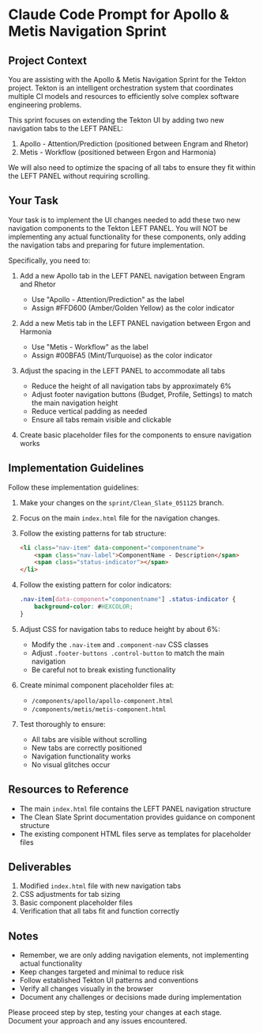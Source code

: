 # Claude Code Prompt for Apollo & Metis Navigation Sprint

## Project Context

You are assisting with the Apollo & Metis Navigation Sprint for the Tekton project. Tekton is an intelligent orchestration system that coordinates multiple CI models and resources to efficiently solve complex software engineering problems.

This sprint focuses on extending the Tekton UI by adding two new navigation tabs to the LEFT PANEL:
1. Apollo - Attention/Prediction (positioned between Engram and Rhetor)
2. Metis - Workflow (positioned between Ergon and Harmonia)

We will also need to optimize the spacing of all tabs to ensure they fit within the LEFT PANEL without requiring scrolling.

## Your Task

Your task is to implement the UI changes needed to add these two new navigation components to the Tekton LEFT PANEL. You will NOT be implementing any actual functionality for these components, only adding the navigation tabs and preparing for future implementation.

Specifically, you need to:

1. Add a new Apollo tab in the LEFT PANEL navigation between Engram and Rhetor
   - Use "Apollo - Attention/Prediction" as the label
   - Assign #FFD600 (Amber/Golden Yellow) as the color indicator

2. Add a new Metis tab in the LEFT PANEL navigation between Ergon and Harmonia
   - Use "Metis - Workflow" as the label
   - Assign #00BFA5 (Mint/Turquoise) as the color indicator

3. Adjust the spacing in the LEFT PANEL to accommodate all tabs
   - Reduce the height of all navigation tabs by approximately 6%
   - Adjust footer navigation buttons (Budget, Profile, Settings) to match the main navigation height
   - Reduce vertical padding as needed
   - Ensure all tabs remain visible and clickable

4. Create basic placeholder files for the components to ensure navigation works

## Implementation Guidelines

Follow these implementation guidelines:

1. Make your changes on the `sprint/Clean_Slate_051125` branch.

2. Focus on the main `index.html` file for the navigation changes.

3. Follow the existing patterns for tab structure:
   ```html
   <li class="nav-item" data-component="componentname">
       <span class="nav-label">ComponentName - Description</span>
       <span class="status-indicator"></span>
   </li>
   ```

4. Follow the existing pattern for color indicators:
   ```css
   .nav-item[data-component="componentname"] .status-indicator { 
       background-color: #HEXCOLOR;
   }
   ```

5. Adjust CSS for navigation tabs to reduce height by about 6%:
   - Modify the `.nav-item` and `.component-nav` CSS classes
   - Adjust `.footer-buttons .control-button` to match the main navigation
   - Be careful not to break existing functionality

6. Create minimal component placeholder files at:
   - `/components/apollo/apollo-component.html`
   - `/components/metis/metis-component.html`

7. Test thoroughly to ensure:
   - All tabs are visible without scrolling
   - New tabs are correctly positioned
   - Navigation functionality works
   - No visual glitches occur

## Resources to Reference

- The main `index.html` file contains the LEFT PANEL navigation structure
- The Clean Slate Sprint documentation provides guidance on component structure
- The existing component HTML files serve as templates for placeholder files

## Deliverables

1. Modified `index.html` file with new navigation tabs
2. CSS adjustments for tab sizing
3. Basic component placeholder files
4. Verification that all tabs fit and function correctly

## Notes

- Remember, we are only adding navigation elements, not implementing actual functionality
- Keep changes targeted and minimal to reduce risk
- Follow established Tekton UI patterns and conventions
- Verify all changes visually in the browser
- Document any challenges or decisions made during implementation

Please proceed step by step, testing your changes at each stage. Document your approach and any issues encountered.